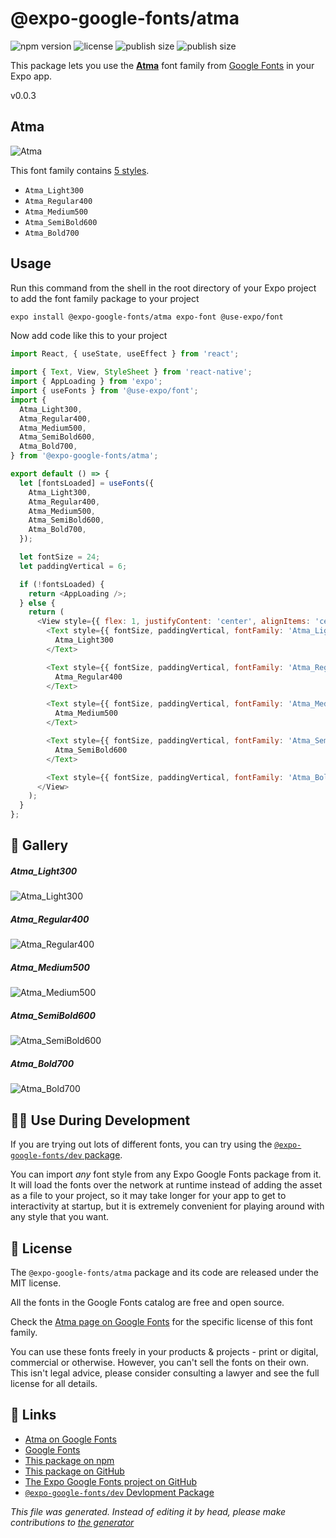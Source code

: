 # @expo-google-fonts/atma

![npm version](https://flat.badgen.net/npm/v/@expo-google-fonts/atma)
![license](https://flat.badgen.net/github/license/expo/google-fonts)
![publish size](https://flat.badgen.net/packagephobia/install/@expo-google-fonts/atma)
![publish size](https://flat.badgen.net/packagephobia/publish/@expo-google-fonts/atma)

This package lets you use the [**Atma**](https://fonts.google.com/specimen/Atma) font family from [Google Fonts](https://fonts.google.com/) in your Expo app.

v0.0.3

## Atma

![Atma](./font-family.png)

This font family contains [5 styles](#gallery).

- `Atma_Light300`
- `Atma_Regular400`
- `Atma_Medium500`
- `Atma_SemiBold600`
- `Atma_Bold700`

## Usage

Run this command from the shell in the root directory of your Expo project to add the font family package to your project
```sh
expo install @expo-google-fonts/atma expo-font @use-expo/font
```

Now add code like this to your project
```js
import React, { useState, useEffect } from 'react';

import { Text, View, StyleSheet } from 'react-native';
import { AppLoading } from 'expo';
import { useFonts } from '@use-expo/font';
import {
  Atma_Light300,
  Atma_Regular400,
  Atma_Medium500,
  Atma_SemiBold600,
  Atma_Bold700,
} from '@expo-google-fonts/atma';

export default () => {
  let [fontsLoaded] = useFonts({
    Atma_Light300,
    Atma_Regular400,
    Atma_Medium500,
    Atma_SemiBold600,
    Atma_Bold700,
  });

  let fontSize = 24;
  let paddingVertical = 6;

  if (!fontsLoaded) {
    return <AppLoading />;
  } else {
    return (
      <View style={{ flex: 1, justifyContent: 'center', alignItems: 'center' }}>
        <Text style={{ fontSize, paddingVertical, fontFamily: 'Atma_Light300' }}>
          Atma_Light300
        </Text>

        <Text style={{ fontSize, paddingVertical, fontFamily: 'Atma_Regular400' }}>
          Atma_Regular400
        </Text>

        <Text style={{ fontSize, paddingVertical, fontFamily: 'Atma_Medium500' }}>
          Atma_Medium500
        </Text>

        <Text style={{ fontSize, paddingVertical, fontFamily: 'Atma_SemiBold600' }}>
          Atma_SemiBold600
        </Text>

        <Text style={{ fontSize, paddingVertical, fontFamily: 'Atma_Bold700' }}>Atma_Bold700</Text>
      </View>
    );
  }
};

```

## 🔡 Gallery

##### Atma_Light300
![Atma_Light300](./d691cbd1df6f6a53328f8d9d9514102c915be55e93a8c1f0cb0826a27a60e4f2.ttf.png)

##### Atma_Regular400
![Atma_Regular400](./702ceed58c58203ab0c8ad4bbbbda56c77b89a29496d748322180acbed120201.ttf.png)

##### Atma_Medium500
![Atma_Medium500](./cc558572cee6afca8a8d34b8cb8a2397d749e0c22f9d9977f39eb0e84d636967.ttf.png)

##### Atma_SemiBold600
![Atma_SemiBold600](./b569b84d6ee492ead3f4c73af6244137b0e4c604c9e98cc57627162221d498bb.ttf.png)

##### Atma_Bold700
![Atma_Bold700](./127f716e96fc47aee7624acf9cebd859693a19f2fc1f7d832f33835e5bd3b834.ttf.png)


## 👩‍💻 Use During Development

If you are trying out lots of different fonts, you can try using the [`@expo-google-fonts/dev` package](https://github.com/expo/google-fonts/tree/master/font-packages/dev#readme).

You can import *any* font style from any Expo Google Fonts package from it. It will load the fonts
over the network at runtime instead of adding the asset as a file to your project, so it may take longer
for your app to get to interactivity at startup, but it is extremely convenient
for playing around with any style that you want.

## 📖 License

The `@expo-google-fonts/atma` package and its code are released under the MIT license.

All the fonts in the Google Fonts catalog are free and open source.

Check the [Atma page on Google Fonts](https://fonts.google.com/specimen/Atma) for the specific license of this font family.

You can use these fonts freely in your products & projects - print or digital, commercial or otherwise. However, you can't sell the fonts on their own. This isn't legal advice, please consider consulting a lawyer and see the full license for all details.

## 🔗 Links

- [Atma on Google Fonts](https://fonts.google.com/specimen/Atma)
- [Google Fonts](https://fonts.google.com/)
- [This package on npm](https://www.npmjs.com/package/@expo-google-fonts/atma)
- [This package on GitHub](https://github.com/expo/google-fonts/tree/master/font-packages/atma)
- [The Expo Google Fonts project on GitHub](https://github.com/expo/google-fonts)
- [`@expo-google-fonts/dev` Devlopment Package](https://github.com/expo/google-fonts/tree/master/font-packages/dev)


*This file was generated. Instead of editing it by head, please make contributions to [the generator](https://github.com/expo/google-fonts/tree/master/packages/generator)*
